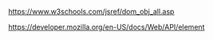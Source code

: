 
https://www.w3schools.com/jsref/dom_obj_all.asp

https://developer.mozilla.org/en-US/docs/Web/API/element
